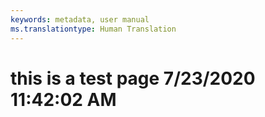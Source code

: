 ```yaml
---
keywords: metadata, user manual
ms.translationtype: Human Translation
---
```

# this is a test page 7/23/2020 11:42:02 AM